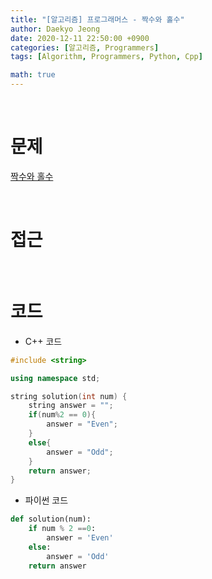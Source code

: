 ```yaml
---
title: "[알고리즘] 프로그래머스 - 짝수와 홀수"
author: Daekyo Jeong
date: 2020-12-11 22:50:00 +0900
categories: [알고리즘, Programmers]
tags: [Algorithm, Programmers, Python, Cpp]

math: true
---
```


<br/>

# **문제**


[짝수와 홀수](https://programmers.co.kr/learn/courses/30/lessons/12937)

<br/>

# **접근**  


<br/>

# **코드**

- C++ 코드

```cpp
#include <string>

using namespace std;

string solution(int num) {
    string answer = "";
    if(num%2 == 0){
        answer = "Even";
    }
    else{
        answer = "Odd";
    }
    return answer;
}
```

- 파이썬 코드   

```py
def solution(num):
    if num % 2 ==0:
        answer = 'Even'
    else:
        answer = 'Odd'
    return answer
```

<br/>
